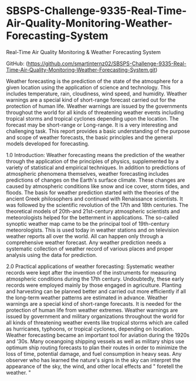# SBSPS-Challenge-9335-Real-Time-Air-Quality-Monitoring-Weather-Forecasting-System
Real-Time Air Quality Monitoring &amp; Weather Forecasting System

GitHub: (https://github.com/smartinternz02/SBSPS-Challenge-9335-Real-Time-Air-Quality-Monitoring-Weather-Forecasting-System.git)

Weather forecasting is the prediction of the state of the atmosphere for a given location using the application of science and technology.
This includes temperature, rain, cloudiness, wind speed, and humidity.
Weather warnings are a special kind of short-range forecast carried out for the protection of human life.
Weather warnings are issued by the governments throughout the world for all kinds of threatening weather events including tropical storms and tropical cyclones depending upon the location.
The forecast may be short-range or Long-range. It is a very interesting and challenging task.
This report provides a basic understanding of the purpose and scope of weather forecasts, the basic principles and the general models developed for forecasting.

1.0 Introduction:
Weather forecasting means the prediction of the weather through the application of the principles of physics, supplemented by a variety of statistical and empirical techniques.
In addition to predictions of atmospheric phenomena themselves, weather forecasting includes predictions of changes on the Earth's surface climate.
These changes are caused by atmospheric conditions like snow and ice cover, storm tides, and floods.
The basis for weather prediction started with the theories of the ancient Greek philosophers and continued with Renaissance scientists.
It was followed by the scientific revolution of the 17th and 18th centuries.
The theoretical models of 20th-and 21st-century atmospheric scientists and meteorologists helped for the betterment in applications.
The so-called synoptic weather map came to be the principal tool of 19th-century meteorologists.
This is used today in weather stations and on television weather reports all over the world.
All can happen only through a comprehensive weather forecast.
Any weather prediction needs a systematic collection of weather record of various places and proper analysis using the data for prediction.

2.0 Practical applications of weather forecasting: 
Systematic weather records were kept after the invention of the instruments for measuring atmospheric conditions during the 17th century. 
Undoubtedly, these early records were employed mainly by those engaged in agriculture. 
Planting and harvesting can be planned better and carried out more efficiently if all the long-term weather patterns are estimated in advance. 
Weather warnings are a special kind of short-range forecasts.
It is needed for the protection of human life from weather extremes. 
Weather warnings are issued by government and military organizations throughout the world for all kinds of threatening weather events like tropical storms which are called as hurricanes, typhoons, or tropical cyclones, depending on location. 
Weather forecasting became an important tool for aviation during the 1920s and '30s.
Many oceangoing shipping vessels as well as military ships use optimum ship routing forecasts to plan their routes in order to minimize the loss of time, potential damage, and fuel consumption in heavy seas.
Any observer who has learned the nature's signs in the sky can interpret the appearance of the sky, the wind, and other local effects and " foretell the weather. "

